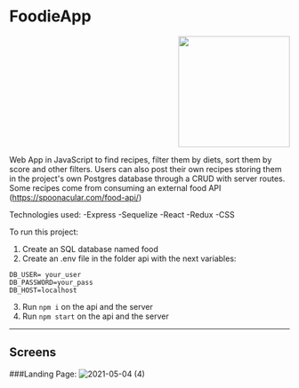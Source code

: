 
# FoodieApp

<p align="right">
  <img height="200" src="https://www.pngitem.com/pimgs/m/158-1588314_man-cooking-png-cartoon-guy-cooking-png-transparent.png" />
</p>

Web App in JavaScript to find recipes, filter them by diets, sort them by score and other filters. Users can also post their own recipes storing them in the project's own Postgres database through a CRUD with server routes. Some recipes come from consuming an external food API (https://spoonacular.com/food-api/)

Technologies used:
-Express
-Sequelize
-React
-Redux
-CSS

To run this project: 

1. Create an SQL database named food
2. Create an .env file in the folder api with the next variables:
```
DB_USER= your_user
DB_PASSWORD=your_pass
DB_HOST=localhost
```

3. Run ```npm i``` on the api and the server
4. Run ```npm start``` on the api and the server

<hr/>

## Screens
 
###Landing Page:
![2021-05-04 (4)](https://user-images.githubusercontent.com/73494684/116958747-f95f8200-ac71-11eb-91ac-22f41bc6845b.png)




